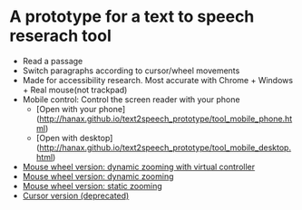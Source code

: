 # A prototype for a text to speech reserach tool
* Read a passage
* Switch paragraphs according to cursor/wheel movements
* Made for accessibility research. Most accurate with Chrome + Windows + Real mouse(not trackpad)
* Mobile control: Control the screen reader with your phone
  * [Open with your phone] (http://hanax.github.io/text2speech_prototype/tool_mobile_phone.html) 
  * [Open with desktop] (http://hanax.github.io/text2speech_prototype/tool_mobile_desktop.html)
* [Mouse wheel version: dynamic zooming with virtual controller](http://hanax.github.io/text2speech_prototype/tool_scroll_w_visual_cue.html)
* [Mouse wheel version: dynamic zooming](http://hanax.github.io/text2speech_prototype/tool_scroll_dynamic.html)
* [Mouse wheel version: static zooming](http://hanax.github.io/text2speech_prototype/tool_scroll_static.html)
* [Cursor version (deprecated)](http://hanax.github.io/text2speech_prototype/tool_cursor.html)

